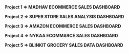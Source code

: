 <P><b>Project 1 => MADHAV ECOMMERCE SALES DASHBOARD</b><P/>
<P><b>Project 2 => SUPER STORE SALES ANALYSIS DASHBOARD</b></P>
<p><b>Project 3 => AMAZON ECOMMERCE SALES DASHBOARD</b></p>
<p><b>Project 4 => NYKAA ECOMMARCE SALES DASHBOARD</b></p>
<p><b>Project 5 => BLINKIT GROCERY SALES DATA DASHBOARD</b></p>
